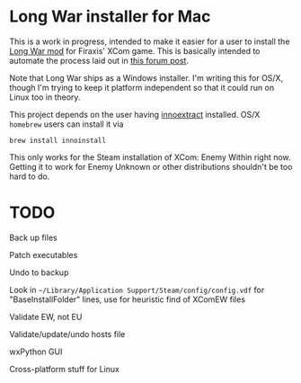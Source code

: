 # Long War installer for Mac

This is a work in progress, intended to make it easier for a user to install the 
[Long War mod](http://ufopaedia.org/index.php?title=Long_War) for Firaxis' XCom game.
This is basically intended to automate the process laid out in 
[this forum post](http://forums.nexusmods.com/index.php?/topic/1918524-long-war-for-mac-osx-pointers-advice/#entry17035114).

Note that Long War ships as a Windows installer. I'm writing this for OS/X, though I'm trying to 
keep it platform independent so that it could run on Linux too in theory.

This project depends on the user having [innoextract](http://constexpr.org/innoextract/) installed. 
OS/X `homebrew` users can install it via

```
brew install innoinstall
```

This only works for the Steam installation of XCom: Enemy Within right now. Getting it to work for 
Enemy Unknown or other distributions shouldn't be too hard to do.

# TODO

Back up files

Patch executables

Undo to backup

Look in `~/Library/Application Support/Steam/config/config.vdf` for "BaseInstallFolder" lines, 
use for heuristic find of XComEW files

Validate EW, not EU

Validate/update/undo hosts file

wxPython GUI 

Cross-platform stuff for Linux
